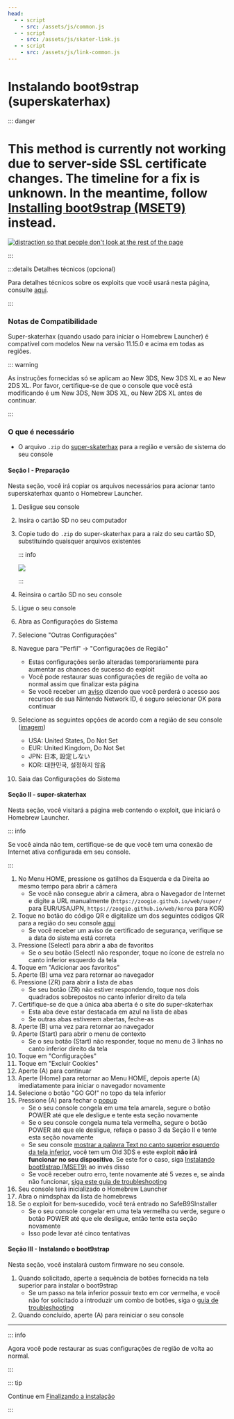 ```yaml
---
head:
  - - script
    - src: /assets/js/common.js
  - - script
    - src: /assets/js/skater-link.js
  - - script
    - src: /assets/js/link-common.js
---
```


# Instalando boot9strap (superskaterhax)

::: danger

# This method is currently **not working** due to server-side SSL certificate changes. The timeline for a fix is unknown. In the meantime, follow [Installing boot9strap (MSET9)](installing-boot9strap-\(mset9\)) instead.

[![distraction so that people don't look at the rest of the page](/images/distraction.gif)](installing-boot9strap-\(mset9\))

:::

:::details Detalhes técnicos (opcional)

Para detalhes técnicos sobre os exploits que você usará nesta página, consulte [aqui](https://github.com/zoogie/super-skaterhax).

:::

### Notas de Compatibilidade

Super-skaterhax (quando usado para iniciar o Homebrew Launcher) é compatível com modelos New na versão 11.15.0 e acima em todas as regiões.

::: warning

As instruções fornecidas só se aplicam ao New 3DS, New 3DS XL e ao New 2DS XL. Por favor, certifique-se de que o console que você está modificando é um New 3DS, New 3DS XL, ou New 2DS XL antes de continuar.

:::

### O que é necessário

- O arquivo `.zip` do [super-skaterhax](https://skater.nintendohomebrew.com) para a região e versão de sistema do seu console

#### Seção I - Preparação

Nesta seção, você irá copiar os arquivos necessários para acionar tanto superskaterhax quanto o Homebrew Launcher.

1. Desligue seu console

2. Insira o cartão SD no seu computador

3. Copie tudo do `.zip` do super-skaterhax para a raiz do seu cartão SD, substituindo quaisquer arquivos existentes

    ::: info

    ![](/images/screenshots/skaterhax/skater-root-layout.png)

    :::

4. Reinsira o cartão SD no seu console

5. Ligue o seu console

6. Abra as Configurações do Sistema

7. Selecione "Outras Configurações"

8. Navegue para "Perfil" -> "Configurações de Região"
    - Estas configurações serão alteradas temporariamente para aumentar as chances de sucesso do exploit
    - Você pode restaurar suas configurações de região de volta ao normal assim que finalizar esta página
    - Se você receber um [aviso](/images/screenshots/skaterhax/country-change-notice.png) dizendo que você perderá o acesso aos recursos de sua Nintendo Network ID, é seguro selecionar OK para continuar

9. Selecione as seguintes opções de acordo com a região de seu console ([imagem](/images/screenshots/skaterhax/skater-lang.png))
    - USA: United States, Do Not Set
    - EUR: United Kingdom, Do Not Set
    - JPN: 日本, 設定しない
    - KOR: 대한민국, 설정하지 않음

10. Saia das Configurações do Sistema

#### Seção II - super-skaterhax

Nesta seção, você visitará a página web contendo o exploit, que iniciará o Homebrew Launcher.

::: info

Se você ainda não tem, certifique-se de que você tem uma conexão de Internet ativa configurada em seu console.

:::

1. No Menu HOME, pressione os gatilhos da Esquerda e da Direita ao mesmo tempo para abrir a câmera
    - Se você não consegue abrir a câmera, abra o Navegador de Internet e digite a URL manualmente (`https://zoogie.github.io/web/super/` para EUR/USA/JPN, `https://zoogie.github.io/web/korea` para KOR)
2. Toque no botão do código QR e digitalize um dos seguintes códigos QR para a região do seu console [aqui](https://user-images.githubusercontent.com/28328903/226086338-585bfdac-0aac-44c0-b413-89206d2815d8.png)
    - Se você receber um aviso de certificado de segurança, verifique se a data do sistema está correta
3. Pressione (Select) para abrir a aba de favoritos
    - Se o seu botão (Select) não responder, toque no ícone de estrela no canto inferior esquerdo da tela
4. Toque em "Adicionar aos favoritos"
5. Aperte (B) uma vez para retornar ao navegador
6. Pressione (ZR) para abrir a lista de abas
    - Se seu botão (ZR) não estiver respondendo, toque nos dois quadrados sobrepostos no canto inferior direito da tela
7. Certifique-se de que a única aba aberta é o site do super-skaterhax
    - Esta aba deve estar destacada em azul na lista de abas
    - Se outras abas estiverem abertas, feche-as
8. Aperte (B) uma vez para retornar ao navegador
9. Aperte (Start) para abrir o menu de contexto
    - Se o seu botão (Start) não responder, toque no menu de 3 linhas no canto inferior direito da tela
10. Toque em "Configurações"
11. Toque em "Excluir Cookies"
12. Aperte (A) para continuar
13. Aperte (Home) para retornar ao Menu HOME, depois aperte (A) imediatamente para iniciar o navegador novamente
14. Selecione o botão "GO GO!" no topo da tela inferior
15. Pressione (A) para fechar o [popup](/images/screenshots/skaterhax/skater-popup.png)
    - Se o seu console congela em uma tela amarela, segure o botão POWER até que ele desligue e tente esta seção novamente
    - Se o seu console congela numa tela vermelha, segure o botão POWER até que ele desligue, refaça o passo 3 da Seção II e tente esta seção novamente
    - Se seu console [mostrar a palavra Text no canto superior esquerdo da tela inferior](/images/screenshots/skaterhax/skater-old3ds.png), você tem um Old 3DS e este exploit **não irá funcionar no seu dispositivo**. Se este for o caso, siga [Instalando boot9strap (MSET9)](installing-boot9strap-\(mset9\)) ao invés disso
    - Se você receber outro erro, tente novamente até 5 vezes e, se ainda não funcionar, [siga este guia de troubleshooting](troubleshooting-super-skaterhax)
16. Seu console terá inicializado o Homebrew Launcher
17. Abra o nimdsphax da lista de homebrews
18. Se o exploit for bem-sucedido, você terá entrado no SafeB9SInstaller
    - Se o seu console congelar em uma tela vermelha ou verde, segure o botão POWER até que ele desligue, então tente esta seção novamente
    - Isso pode levar até cinco tentativas

#### Seção III - Instalando o boot9strap

Nesta seção, você instalará custom firmware no seu console.

1. Quando solicitado, aperte a sequência de botões fornecida na tela superior para instalar o boot9strap
    - Se um passo na tela inferior possuir texto em cor vermelha, e você não for solicitado a introduzir um combo de botões, siga o [guia de troubleshooting](troubleshooting-super-skaterhax)
2. Quando concluído, aperte (A) para reiniciar o seu console

<!--@include: ./_include/configure-luma3ds.md -->

<!--@include: ./_include/luma3ds-installed-note.md -->

___

::: info

Agora você pode restaurar as suas configurações de região de volta ao normal.

:::

::: tip

Continue em [Finalizando a instalação](finalizing-setup)

:::

